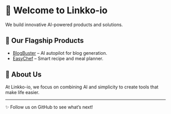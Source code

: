 # 👋 Welcome to Linkko-io

We build innovative AI-powered products and solutions.

## 🚀 Our Flagship Products
- [BlogBuster](https://www.blogbuster.so) – AI autopilot for blog generation.
- [EasyChef](https://www.easychef.ai) – Smart recipe and meal planner.

## 🌟 About Us
At Linkko-io, we focus on combining AI and simplicity to create tools that make life easier.

---
✨ Follow us on GitHub to see what’s next!

